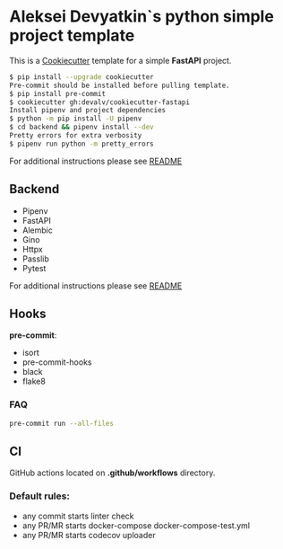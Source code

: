 # Aleksei Devyatkin`s python simple project template

This is a [Cookiecutter](https://github.com/cookiecutter/cookiecutter) template
for a simple **FastAPI** project.

```bash
$ pip install --upgrade cookiecutter
Pre-commit should be installed before pulling template.
$ pip install pre-commit
$ cookiecutter gh:devalv/cookiecutter-fastapi
Install pipenv and project dependencies
$ python -m pip install -U pipenv
$ cd backend && pipenv install --dev
Pretty errors for extra verbosity
$ pipenv run python -m pretty_errors
```

For additional instructions please see [README](./{{cookiecutter.project_slug}}/README.md)

## Backend
* Pipenv
* FastAPI
* Alembic
* Gino
* Httpx
* Passlib
* Pytest

For additional instructions please see [README](./{{cookiecutter.project_slug}}/backend/README.md)

## Hooks
**pre-commit**:
* isort
* pre-commit-hooks
* black
* flake8

### FAQ

```bash
pre-commit run --all-files
```

## CI
GitHub actions located on **.github/workflows** directory.

### Default rules:
* any commit starts linter check
* any PR/MR starts docker-compose docker-compose-test.yml
* any PR/MR starts codecov uploader
